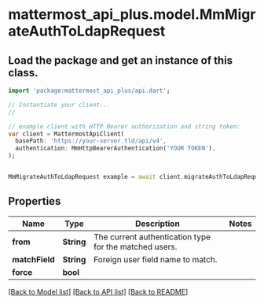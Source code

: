 # mattermost_api_plus.model.MmMigrateAuthToLdapRequest

## Load the package and get an instance of this class.
```dart
import 'package:mattermost_api_plus/api.dart';

// Instantiate your client...
//

// example client with HTTP Bearer authorization and string token:
var client = MattermostApiClient(
  basePath: 'https://your-server.tld/api/v4',
  authentication: MmHttpBearerAuthentication('YOUR TOKEN'),
);


MmMigrateAuthToLdapRequest example = await client.migrateAuthToLdapRequest.FUNCTION_THAT_RETURNS_THIS_CLASS();

```

## Properties
Name | Type | Description | Notes
------------ | ------------- | ------------- | -------------
**from** | **String** | The current authentication type for the matched users. | 
**matchField** | **String** | Foreign user field name to match. | 
**force** | **bool** |  | 

[[Back to Model list]](../GENERATED_README.md#documentation-for-models) [[Back to API list]](../GENERATED_README.md#documentation-for-api-endpoints) [[Back to README]](../GENERATED_README.md)


